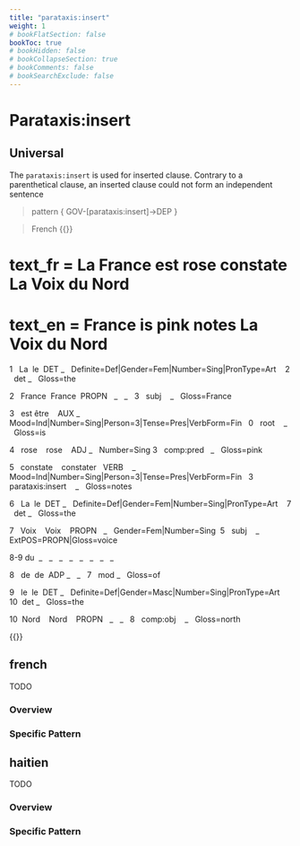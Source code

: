 ```yaml
---
title: "parataxis:insert"
weight: 1
# bookFlatSection: false
bookToc: true
# bookHidden: false
# bookCollapseSection: true
# bookComments: false
# bookSearchExclude: false
---
```



# Parataxis:insert


## Universal
The `parataxis:insert` is used for inserted clause. Contrary to a parenthetical clause, an inserted clause could not form an independent sentence

> pattern { GOV-[parataxis:insert]->DEP }  
  
> French
{{<conll>}}

# text_fr = La France est rose constate La Voix du Nord

# text_en = France is pink notes La Voix du Nord

1   La  le  DET _   Definite=Def|Gender=Fem|Number=Sing|PronType=Art    2   det _   Gloss=the

2   France  France  PROPN   _   _   3   subj    _   Gloss=France

3   est être    AUX _   Mood=Ind|Number=Sing|Person=3|Tense=Pres|VerbForm=Fin   0   root    _   Gloss=is

4   rose    rose    ADJ _   Number=Sing 3   comp:pred   _   Gloss=pink

5   constate    constater   VERB    _   Mood=Ind|Number=Sing|Person=3|Tense=Pres|VerbForm=Fin   3   parataxis:insert    _   Gloss=notes

6   La  le  DET _   Definite=Def|Gender=Fem|Number=Sing|PronType=Art    7   det _   Gloss=the

7   Voix    Voix    PROPN   _   Gender=Fem|Number=Sing  5   subj    _   ExtPOS=PROPN|Gloss=voice

8-9 du  _   _   _   _   _   _   _   _

8   de  de  ADP _   _   7   mod _   Gloss=of

9   le  le  DET _   Definite=Def|Gender=Masc|Number=Sing|PronType=Art   10  det _   Gloss=the

10  Nord    Nord    PROPN   _   _   8   comp:obj    _   Gloss=north

{{</conll>}}








## french

TODO
### Overview

### Specific Pattern




## haitien

TODO
### Overview

### Specific Pattern


